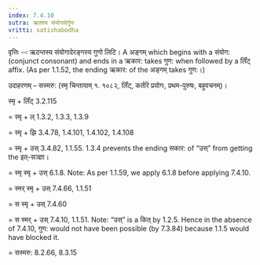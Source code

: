 ```yaml
---
index: 7.4.10
sutra: ऋतश्च संयोगादेर्गुणः
vritti: satishabodha
---
```



वृत्तिः --ः ऋदन्तस्य संयोगादेरङ्गस्य गुणो लिटि। A अङ्गम् which begins with a संयोग: (conjunct consonant) and ends in a ऋकार: takes गुण: when followed by a लिँट् affix. (As per 1.1.52, the ending ऋकार: of the अङ्गम् takes गुण:।)


उदाहरणम् – सस्मरु: (स्मृ चिन्तायाम् १. १०८२, लिँट्, कर्तरि प्रयोगः, प्रथम-पुरुषः, बहुवचनम्)।


स्मृ + लिँट् 3.2.115

= स्मृ + ल् 1.3.2, 1.3.3, 1.3.9

= स्मृ + झि 3.4.78, 1.4.101, 1.4.102, 1.4.108

= स्मृ + उस् 3.4.82, 1.1.55. 1.3.4 prevents the ending सकार: of “उस्” from getting the इत्-सञ्ज्ञा।

= स्मृ स्मृ + उस् 6.1.8. Note: As per 1.1.59, we apply 6.1.8 before applying 7.4.10.

= स्मर् स्मृ + उस् 7.4.66, 1.1.51

= स स्मृ + उस् 7.4.60

= स स्मर् + उस् 7.4.10, 1.1.51. Note: “उस्” is a कित् by 1.2.5. Hence in the absence of 7.4.10, गुण: would not have been possible (by 7.3.84) because 1.1.5 would have blocked it.

= सस्मरु: 8.2.66, 8.3.15

